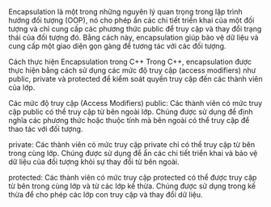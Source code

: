 Encapsulation là một trong những nguyên lý quan trọng trong lập trình hướng đối tượng (OOP), nó cho phép ẩn các chi tiết triển khai của một đối tượng và chỉ cung cấp các phương thức public để truy cập và thay đổi trạng thái của đối tượng đó. Bằng cách này, encapsulation giúp bảo vệ dữ liệu và cung cấp một giao diện gọn gàng để tương tác với các đối tượng.

Cách thực hiện Encapsulation trong C++
Trong C++, encapsulation được thực hiện bằng cách sử dụng các mức độ truy cập (access modifiers) như public, private và protected để kiểm soát quyền truy cập đến các thành viên của lớp.

Các mức độ truy cập (Access Modifiers)
public: Các thành viên có mức truy cập public có thể truy cập từ bên ngoài lớp. Chúng được sử dụng để định nghĩa các phương thức hoặc thuộc tính mà bên ngoài có thể truy cập để thao tác với đối tượng.

private: Các thành viên có mức truy cập private chỉ có thể truy cập từ bên trong cùng lớp. Chúng được sử dụng để ẩn các chi tiết triển khai và bảo vệ dữ liệu của đối tượng khỏi sự thay đổi từ bên ngoài.

protected: Các thành viên có mức truy cập protected có thể được truy cập từ bên trong cùng lớp và từ các lớp kế thừa. Chúng được sử dụng trong kế thừa để cho phép các lớp con truy cập và thay đổi dữ liệu.